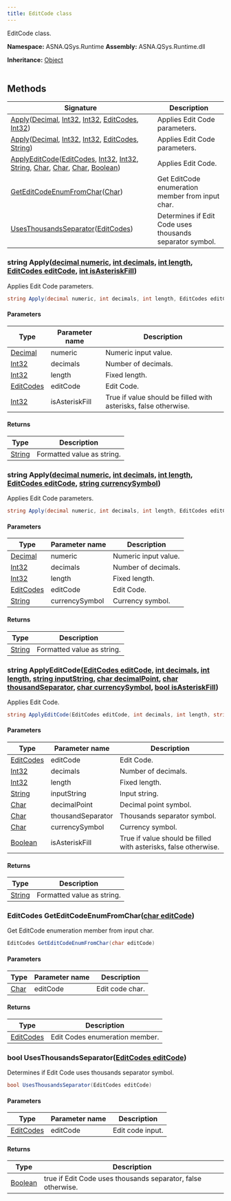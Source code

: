 ```yaml
---
title: EditCode class
---
```


EditCode class.

**Namespace:** ASNA.QSys.Runtime
**Assembly:** ASNA.QSys.Runtime.dll

**Inheritance:** [Object](https://docs.microsoft.com/en-us/dotnet/api/system.object)
<br>
<br>

## Methods

| Signature | Description |
| --- | --- |
| [Apply](#string-applydecimal-numeric-int-decimals-int-length-editcodes-editcode-int-isasteriskfill)([Decimal](https://docs.microsoft.com/en-us/dotnet/api/system.decimal), [Int32](https://docs.microsoft.com/en-us/dotnet/api/system.int32), [Int32](https://docs.microsoft.com/en-us/dotnet/api/system.int32), [EditCodes](/reference/runtime/qsys-runtime/edit-codes.html), [Int32](https://docs.microsoft.com/en-us/dotnet/api/system.int32)) | Applies Edit Code parameters.
| [Apply](#string-applydecimal-numeric-int-decimals-int-length-editcodes-editcode-string-currencysymbol)([Decimal](https://docs.microsoft.com/en-us/dotnet/api/system.decimal), [Int32](https://docs.microsoft.com/en-us/dotnet/api/system.int32), [Int32](https://docs.microsoft.com/en-us/dotnet/api/system.int32), [EditCodes](/reference/runtime/qsys-runtime/edit-codes.html), [String](https://docs.microsoft.com/en-us/dotnet/api/system.string)) | Applies Edit Code parameters.
| [ApplyEditCode](#string-applyeditcodeeditcodes-editcode-int-decimals-int-length-string-inputstring-char-decimalpoint-char-thousandseparator-char-currencysymbol-bool-isasteriskfill)([EditCodes](/reference/runtime/qsys-runtime/edit-codes.html), [Int32](https://docs.microsoft.com/en-us/dotnet/api/system.int32), [Int32](https://docs.microsoft.com/en-us/dotnet/api/system.int32), [String](https://docs.microsoft.com/en-us/dotnet/api/system.string), [Char](https://docs.microsoft.com/en-us/dotnet/api/system.char), [Char](https://docs.microsoft.com/en-us/dotnet/api/system.char), [Char](https://docs.microsoft.com/en-us/dotnet/api/system.char), [Boolean](https://docs.microsoft.com/en-us/dotnet/api/system.boolean)) | Applies Edit Code.
| [GetEditCodeEnumFromChar](#editcodes-geteditcodeenumfromcharchar-editcode)([Char](https://docs.microsoft.com/en-us/dotnet/api/system.char)) | Get EditCode enumeration member from input char.
| [UsesThousandsSeparator](#bool-usesthousandsseparatoreditcodes-editcode)([EditCodes](/reference/runtime/qsys-runtime/edit-codes.html)) | Determines if Edit Code uses thousands separator symbol.

### string Apply([decimal numeric](https://learn.microsoft.com/en-us/dotnet/csharp/language-reference/builtin-types/floating-point-numeric-types), [int decimals](https://learn.microsoft.com/en-us/dotnet/csharp/language-reference/builtin-types/integral-numeric-types), [int length](https://learn.microsoft.com/en-us/dotnet/csharp/language-reference/builtin-types/integral-numeric-types), [EditCodes editCode](/reference/runtime/qsys-runtime/edit-codes.html), [int isAsteriskFill](https://learn.microsoft.com/en-us/dotnet/csharp/language-reference/builtin-types/integral-numeric-types))

Applies Edit Code parameters.

```cs
string Apply(decimal numeric, int decimals, int length, EditCodes editCode, int isAsteriskFill)
```

#### Parameters

| Type | Parameter name | Description
| --- | --- | ---
| [Decimal](https://docs.microsoft.com/en-us/dotnet/api/system.decimal) | numeric | Numeric input value.
| [Int32](https://docs.microsoft.com/en-us/dotnet/api/system.int32) | decimals | Number of decimals.
| [Int32](https://docs.microsoft.com/en-us/dotnet/api/system.int32) | length | Fixed length.
| [EditCodes](/reference/runtime/qsys-runtime/edit-codes.html) | editCode | Edit Code.
| [Int32](https://docs.microsoft.com/en-us/dotnet/api/system.int32) | isAsteriskFill | True if value should be filled with asterisks, false otherwise.

#### Returns

| Type | Description
| --- | ---
| [String](https://docs.microsoft.com/en-us/dotnet/api/system.string) | Formatted value as string.

### string Apply([decimal numeric](https://learn.microsoft.com/en-us/dotnet/csharp/language-reference/builtin-types/floating-point-numeric-types), [int decimals](https://learn.microsoft.com/en-us/dotnet/csharp/language-reference/builtin-types/integral-numeric-types), [int length](https://learn.microsoft.com/en-us/dotnet/csharp/language-reference/builtin-types/integral-numeric-types), [EditCodes editCode](/reference/runtime/qsys-runtime/edit-codes.html), [string currencySymbol](https://learn.microsoft.com/en-us/dotnet/api/system.string?view=net-8.0))

Applies Edit Code parameters.

```cs
string Apply(decimal numeric, int decimals, int length, EditCodes editCode, string currencySymbol)
```

#### Parameters

| Type | Parameter name | Description
| --- | --- | ---
| [Decimal](https://docs.microsoft.com/en-us/dotnet/api/system.decimal) | numeric | Numeric input value.
| [Int32](https://docs.microsoft.com/en-us/dotnet/api/system.int32) | decimals | Number of decimals.
| [Int32](https://docs.microsoft.com/en-us/dotnet/api/system.int32) | length | Fixed length.
| [EditCodes](/reference/runtime/qsys-runtime/edit-codes.html) | editCode | Edit Code.
| [String](https://docs.microsoft.com/en-us/dotnet/api/system.string) | currencySymbol | Currency symbol.

#### Returns

| Type | Description
| --- | ---
| [String](https://docs.microsoft.com/en-us/dotnet/api/system.string) | Formatted value as string.

### string ApplyEditCode([EditCodes editCode](/reference/runtime/qsys-runtime/edit-codes.html), [int decimals](https://learn.microsoft.com/en-us/dotnet/csharp/language-reference/builtin-types/integral-numeric-types), [int length](https://learn.microsoft.com/en-us/dotnet/csharp/language-reference/builtin-types/integral-numeric-types), [string inputString](https://learn.microsoft.com/en-us/dotnet/api/system.string?view=net-8.0), [char decimalPoint](https://learn.microsoft.com/en-us/dotnet/csharp/language-reference/builtin-types/char), [char thousandSeparator](https://learn.microsoft.com/en-us/dotnet/csharp/language-reference/builtin-types/char), [char currencySymbol](https://learn.microsoft.com/en-us/dotnet/csharp/language-reference/builtin-types/char), [bool isAsteriskFill](https://docs.microsoft.com/en-us/dotnet/api/system.boolean))

Applies Edit Code.

```cs
string ApplyEditCode(EditCodes editCode, int decimals, int length, string inputString, char decimalPoint, char thousandSeparator, char currencySymbol, bool isAsteriskFill)
```

#### Parameters

| Type | Parameter name | Description
| --- | --- | ---
| [EditCodes](/reference/runtime/qsys-runtime/edit-codes.html) | editCode | Edit Code.
| [Int32](https://docs.microsoft.com/en-us/dotnet/api/system.int32) | decimals | Number of decimals.
| [Int32](https://docs.microsoft.com/en-us/dotnet/api/system.int32) | length | Fixed length.
| [String](https://docs.microsoft.com/en-us/dotnet/api/system.string) | inputString | Input string.
| [Char](https://docs.microsoft.com/en-us/dotnet/api/system.char) | decimalPoint | Decimal point symbol.
| [Char](https://docs.microsoft.com/en-us/dotnet/api/system.char) | thousandSeparator | Thousands separator symbol.
| [Char](https://docs.microsoft.com/en-us/dotnet/api/system.char) | currencySymbol | Currency symbol.
| [Boolean](https://docs.microsoft.com/en-us/dotnet/api/system.boolean) | isAsteriskFill | True if value should be filled with asterisks, false otherwise.

#### Returns

| Type | Description
| --- | ---
| [String](https://docs.microsoft.com/en-us/dotnet/api/system.string) | Formatted value as string.

### EditCodes GetEditCodeEnumFromChar([char editCode](https://learn.microsoft.com/en-us/dotnet/csharp/language-reference/builtin-types/char))

Get EditCode enumeration member from input char.

```cs
EditCodes GetEditCodeEnumFromChar(char editCode)
```

#### Parameters

| Type | Parameter name | Description
| --- | --- | ---
| [Char](https://docs.microsoft.com/en-us/dotnet/api/system.char) | editCode | Edit code char.

#### Returns

| Type | Description
| --- | ---
| [EditCodes](/reference/runtime/qsys-runtime/edit-codes.html) | Edit Codes enumeration member.

### bool UsesThousandsSeparator([EditCodes editCode](/reference/runtime/qsys-runtime/edit-codes.html))

Determines if Edit Code uses thousands separator symbol.

```cs
bool UsesThousandsSeparator(EditCodes editCode)
```

#### Parameters

| Type | Parameter name | Description
| --- | --- | ---
| [EditCodes](/reference/runtime/qsys-runtime/edit-codes.html) | editCode | Edit code input.

#### Returns

| Type | Description
| --- | ---
| [Boolean](https://docs.microsoft.com/en-us/dotnet/api/system.boolean) | true if Edit Code uses thousands separator, false otherwise.
